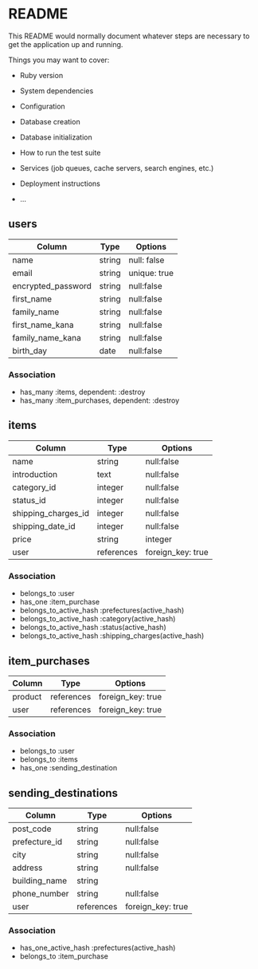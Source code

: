 # README

This README would normally document whatever steps are necessary to get the
application up and running.

Things you may want to cover:

* Ruby version

* System dependencies

* Configuration

* Database creation

* Database initialization

* How to run the test suite

* Services (job queues, cache servers, search engines, etc.)

* Deployment instructions

* ...

## users
|Column|Type|Options|
|------|----|-------|
|name|string|null: false|
|email|string|unique: true|
|encrypted_password|string|null:false|
|first_name|string|null:false|
|family_name|string|null:false|
|first_name_kana|string|null:false|
|family_name_kana|string|null:false|
|birth_day|date|null:false|

### Association
- has_many :items, dependent: :destroy
- has_many :item_purchases, dependent: :destroy

## items
|Column|Type|Options|
|------|----|-------|
|name|string|null:false|
|introduction|text|null:false|
|category_id|integer|null:false|
|status_id|integer|null:false|
|shipping_charges_id|integer|null:false|
|shipping_date_id|integer|null:false|
|price|string|integer|
|user|references|foreign_key: true|

### Association
- belongs_to :user
- has_one :item_purchase
- belongs_to_active_hash :prefectures(active_hash)
- belongs_to_active_hash :category(active_hash)
- belongs_to_active_hash :status(active_hash)
- belongs_to_active_hash :shipping_charges(active_hash)


## item_purchases
|Column|Type|Options|
|------|----|-------|
|product|references|foreign_key: true|
|user|references|foreign_key: true|

### Association
- belongs_to :user
- belongs_to :items
- has_one :sending_destination


## sending_destinations
|Column|Type|Options|
|------|----|-------|
|post_code|string|null:false|
|prefecture_id|string|null:false|
|city|string|null:false|
|address|string|null:false|
|building_name|string||
|phone_number|string|null:false|
|user|references|foreign_key: true|

### Association
- has_one_active_hash :prefectures(active_hash)
- belongs_to :item_purchase


